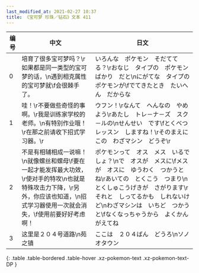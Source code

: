 ```yaml
---
last_modified_at: 2021-02-27 10:37
title: 《宝可梦 珍珠／钻石》文本 411
---
```

| 编号 | 中文 | 日文 |
| ---- | ---- | ---- |
| 0 | 培育了很多宝可梦吗？\r如果都是同一类型的宝可梦的话，\n遇到相克属性的宝可梦就\f会很棘手了。 | いろんな　ポケモン　そだててる？\rおなじ　タイプの　ポケモンばかり　だと\nにがてな　タイプの　ポケモンが\fでてきたとき　たいへん　だからな |
| 1 | 哇！\r不要做些奇怪的事啊。\r我是训练家学校的老师。\n有特别作业哦！\r在那之前请收下招式学习器。\r | ウフン！\rなんて　へんなの　やめよう\rあたし　トレ－ナ－ズ　スク－ルの\nせんせい　です\fとくべつレッスン　しますね！\rそのまえに　この　わざマシン　どうぞ\r |
| 2 | 不是有相辅相成一说嘛！\n就像螺丝和螺母\f要在一起才能发挥最大功效，\r使对手的特攻\n也就是特殊攻击力下降，\r另外，你应该也知道，\n招式学习器使用一次就会消失，\f使用前要好好考虑啊！ | ポケモンって　オス　メス　いるでしょ？\nで　オスが　メスに\fメスが　オスに　ゆうわく　つかうとね\rあいての　とくこう　つまり\nとくしゅこうげきが　さがります\rそれと　しってるかも　しれないけど\nわざマシンは　いちど　つかうと\fなくなっちゃうから　よくかんがえてね |
| 3 | 这里是２０４号道路\n苑之镇 | ここは　２０４ばん　どうろ\nソノオタウン |
{: .table .table-bordered .table-hover .xz-pokemon-text .xz-pokemon-text-DP }